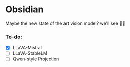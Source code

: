# Obsidian
Maybe the new state of the art vision model? we'll see 🤷‍♂️ 

### To-do:

- [x] LLaVA-Mistral
- [ ] LLaVA-StableLM
- [ ] Qwen-style Projection

